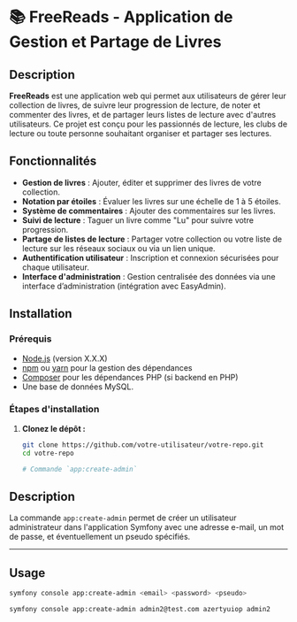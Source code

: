 # 📚 FreeReads - Application de Gestion et Partage de Livres

## Description
**FreeReads** est une application web qui permet aux utilisateurs de gérer leur collection de livres, de suivre leur progression de lecture, de noter et commenter des livres, et de partager leurs listes de lecture avec d'autres utilisateurs. Ce projet est conçu pour les passionnés de lecture, les clubs de lecture ou toute personne souhaitant organiser et partager ses lectures.

## Fonctionnalités
- **Gestion de livres** : Ajouter, éditer et supprimer des livres de votre collection.
- **Notation par étoiles** : Évaluer les livres sur une échelle de 1 à 5 étoiles.
- **Système de commentaires** : Ajouter des commentaires sur les livres.
- **Suivi de lecture** : Taguer un livre comme "Lu" pour suivre votre progression.
- **Partage de listes de lecture** : Partager votre collection ou votre liste de lecture sur les réseaux sociaux ou via un lien unique.
- **Authentification utilisateur** : Inscription et connexion sécurisées pour chaque utilisateur.
- **Interface d'administration** : Gestion centralisée des données via une interface d’administration (intégration avec EasyAdmin).

## Installation
### Prérequis
- [Node.js](https://nodejs.org/) (version X.X.X)
- [npm](https://www.npmjs.com/) ou [yarn](https://yarnpkg.com/) pour la gestion des dépendances
- [Composer](https://getcomposer.org/) pour les dépendances PHP (si backend en PHP)
- Une base de données MySQL.

### Étapes d'installation
1. **Clonez le dépôt :**
   ```bash
   git clone https://github.com/votre-utilisateur/votre-repo.git
   cd votre-repo

   # Commande `app:create-admin`

## **Description**
La commande `app:create-admin` permet de créer un utilisateur administrateur dans l'application Symfony avec une adresse e-mail, un mot de passe, et éventuellement un pseudo spécifiés.

---

## **Usage**
```bash
symfony console app:create-admin <email> <password> <pseudo>

symfony console app:create-admin admin2@test.com azertyuiop admin2
